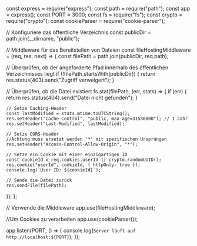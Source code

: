 const express = require("express");
const path = require("path");
const app = express();
const PORT = 3000;
const fs = require("fs");
const crypto = require("crypto");
const cookieParser = require("cookie-parser");

// Konfiguriere das öffentliche Verzeichnis
const publicDir = path.join(__dirname, "public");

// Middleware für das Bereitstellen von Dateien
const fileHostingMiddleware = (req, res, next) => {
  const filePath = path.join(publicDir, req.path);

  // Überprüfen, ob der angeforderte Pfad innerhalb des öffentlichen Verzeichnisses liegt
  if (!filePath.startsWith(publicDir)) {
    return res.status(403).send("Zugriff verweigert");
  }

  // Überprüfen, ob die Datei existiert
  fs.stat(filePath, (err, stats) => {
    if (err) {
      return res.status(404).send("Datei nicht gefunden");
    }

    // Setze Caching-Header
    const lastModified = stats.mtime.toUTCString();
    res.setHeader("Cache-Control", "public, max-age=31536000"); // 1 Jahr
    res.setHeader("Last-Modified", lastModified);

    // Setze CORS-Header
    //Achtung muss ersetzt werden '*' mit spezifischen Ursprüngen
    res.setHeader("Access-Control-Allow-Origin", "*");

    // Setze ein Cookie mit einer einzigartigen ID
    const cookieId = req.cookies.userId || crypto.randomUUID();
    res.cookie("userId", cookieId, { httpOnly: true });
    console.log(`User ID: ${cookieId}`);

    // Sende die Datei zurück
    res.sendFile(filePath);
  });
};

// Verwende die Middleware
app.use(fileHostingMiddleware);

//Um Cookies zu verarbeiten
app.use(cookieParser());

app.listen(PORT, () => {
  console.log(`Server läuft auf http://localhost:${PORT}`);
});
